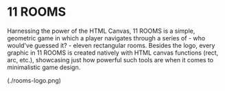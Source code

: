 # 11 ROOMS

Harnessing the power of the HTML Canvas, 11 ROOMS is a simple, geometric game in which a player navigates through a series of - who would've guessed it? - eleven rectangular rooms. Besides the logo, every graphic in 11 ROOMS is created natively with HTML canvas functions (rect, arc, etc.), showcasing just how powerful such tools are when it comes to minimalistic game design.

(./rooms-logo.png)
